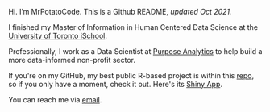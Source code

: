 Hi. I’m MrPotatoCode. This is a Github README, _updated Oct 2021_.

I finished my Master of Information in Human Centered Data Science at the [University of Toronto iSchool](https://ischool.utoronto.ca/current-students/programs-courses/programs-of-study/master-of-information/human-centred-data-science-hcds/).

Professionally, I work as a Data Scientist at [Purpose Analytics](https://purposeanalytics.ca) to help build a more data-informed non-profit sector. 

If you're on my GitHub, my best public R-based project is within this [repo](https://github.com/mrpotatocode/COFFEE_COFFEE_COFFEE), so if you only have a moment, check it out. Here's its [Shiny App](https://mrpotatocode.shinyapps.io/TastingNotePredictions/). 

You can reach me via <a href="mailto:mrpotatocode@ttrroossee.anonaddy.com">email</a>.

